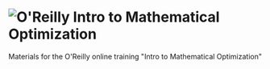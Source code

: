 # ![O'Reilly Intro to Mathematical Optimization ](https://learning.oreilly.com/live-training/courses/intro-to-mathematical-optimization/0636920269786/)

Materials for the O'Reilly online training "Intro to Mathematical Optimization"


